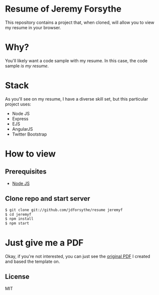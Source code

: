 # Resume of Jeremy Forsythe

This repository contains a project that, when cloned, will allow you to view my resume in your browser.

# Why?

You'll likely want a code sample with my resume. In this case, the code sample _is my resume_.

# Stack

As you'll see on my resume, I have a diverse skill set, but this particular project uses:

* Node JS
* Express
* EJS
* AngularJS
* Twitter Bootstrap

# How to view

## Prerequisites

* [Node JS](http://nodejs.org)

## Clone repo and start server

```sh
$ git clone git://github.com/jdforsythe/resume jeremyf
$ cd jeremyf
$ npm install
$ npm start
```
# Just give me a PDF

Okay, if you're not interested, you can just see the [original PDF](public/JeremyForsythe.pdf) I created and based the template on.

License
----

MIT

